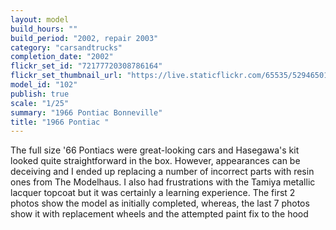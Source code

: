 ```yaml
---
layout: model
build_hours: ""
build_period: "2002, repair 2003"
category: "carsandtrucks"
completion_date: "2002"
flickr_set_id: "72177720308786164"
flickr_set_thumbnail_url: "https://live.staticflickr.com/65535/52946501696_8f667bf2f3_m.jpg"
model_id: "102"
publish: true
scale: "1/25"
summary: "1966 Pontiac Bonneville"
title: "1966 Pontiac "
---
```


The full size '66 Pontiacs were great-looking cars and Hasegawa's kit looked quite straightforward in the box. However, appearances can be deceiving and I ended up replacing a number of incorrect parts with resin ones from The Modelhaus. I also had frustrations with the Tamiya metallic lacquer topcoat but it was certainly a learning experience. The first 2 photos show the model as initially completed, whereas, the last 7 photos show it with replacement wheels and the attempted paint fix to the hood

